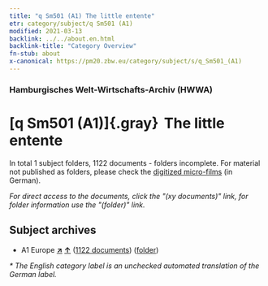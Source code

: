 ```yaml
---
title: "q Sm501 (A1) The little entente"
etr: category/subject/q Sm501 (A1)
modified: 2021-03-13
backlink: ../../about.en.html
backlink-title: "Category Overview"
fn-stub: about
x-canonical: https://pm20.zbw.eu/category/subject/s/q_Sm501_(A1)
---
```


### Hamburgisches Welt-Wirtschafts-Archiv (HWWA)
# [q Sm501 (A1)]{.gray}&#8201; The little entente&#160; 





In total 1 subject folders, 1122 documents - folders incomplete.
For material not published as folders, please check the [digitized micro-films](/film/h1_sh.de.html) (in German).

_For direct access to the documents, click the "(xy documents)" link, for folder information use the "(folder)" link._

## Subject archives


- A1 Europe [**&nearr;**](../../../geo/i/140892/about.en.html "Europe (all folders)") [**&uarr;**](../../../geo/about.en.html#A1 "Country category system") (<a href="https://pm20.zbw.eu/dfgview/sh/140892,145993" title="about: Europe : The little entente" target="_blank">1122 documents</a>) ([folder](../../../../folder/sh/1408xx/140892/1459xx/145993/about.en.html))


_* The English category label is an unchecked automated translation of the German label._

